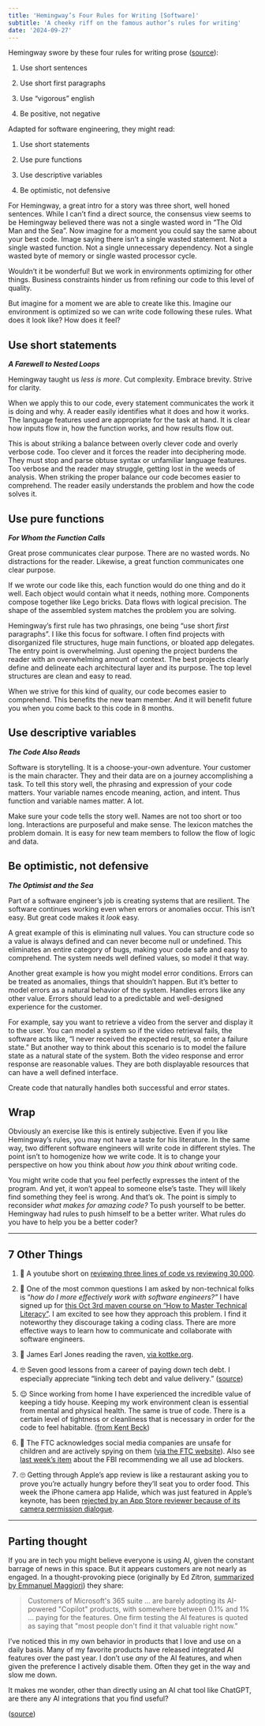 ```yaml
---
title: 'Hemingway’s Four Rules for Writing [Software]'
subtitle: 'A cheeky riff on the famous author’s rules for writing'
date: '2024-09-27'
---
```


Hemingway swore by these four rules for writing prose ([source](https://www.wordsthatsing.com.au/post/hemingway-rules)):

1.  Use short sentences
    
2.  Use short first paragraphs
    
3.  Use “vigorous” english
    
4.  Be positive, not negative
    

Adapted for software engineering, they might read:

1.  Use short statements
    
2.  Use pure functions
    
3.  Use descriptive variables
    
4.  Be optimistic, not defensive
    

For Hemingway, a great intro for a story was three short, well honed sentences. While I can’t find a direct source, the consensus view seems to be Hemingway believed there was not a single wasted word in “The Old Man and the Sea”. Now imagine for a moment you could say the same about your best code. Image saying there isn’t a single wasted statement. Not a single wasted function. Not a single unnecessary dependency. Not a single wasted byte of memory or single wasted processor cycle.

Wouldn’t it be wonderful! But we work in environments optimizing for other things. Business constraints hinder us from refining our code to this level of quality.

But imagine for a moment we are able to create like this. Imagine our environment is optimized so we can write code following these rules. What does it look like? How does it feel?

## Use short statements
_**A Farewell to Nested Loops**_

Hemingway taught us _less is more_. Cut complexity. Embrace brevity. Strive for clarity.

When we apply this to our code, every statement communicates the work it is doing and why. A reader easily identifies what it does and how it works. The language features used are appropriate for the task at hand. It is clear how inputs flow in, how the function works, and how results flow out.

This is about striking a balance between overly clever code and overly verbose code. Too clever and it forces the reader into deciphering mode. They must stop and parse obtuse syntax or unfamiliar language features. Too verbose and the reader may struggle, getting lost in the weeds of analysis. When striking the proper balance our code becomes easier to comprehend. The reader easily understands the problem and how the code solves it.

## Use pure functions
_**For Whom the Function Calls**_

Great prose communicates clear purpose. There are no wasted words. No distractions for the reader. Likewise, a great function communicates one clear purpose.

If we wrote our code like this, each function would do one thing and do it well. Each object would contain what it needs, nothing more. Components compose together like Lego bricks. Data flows with logical precision. The shape of the assembled system matches the problem you are solving.

Hemingway’s first rule has two phrasings, one being “use short _first_ paragraphs”. I like this focus for software. I often find projects with disorganized file structures, huge main functions, or bloated app delegates. The entry point is overwhelming. Just opening the project burdens the reader with an overwhelming amount of context. The best projects clearly define and delineate each architectural layer and its purpose. The top level structures are clean and easy to read.

When we strive for this kind of quality, our code becomes easier to comprehend. This benefits the new team member. And it will benefit future you when you come back to this code in 8 months.

## Use descriptive variables
_**The Code Also Reads**_

Software is storytelling. It is a choose-your-own adventure. Your customer is the main character. They and their data are on a journey accomplishing a task. To tell this story well, the phrasing and expression of your code matters. Your variable names encode meaning, action, and intent. Thus function and variable names matter. A lot.

Make sure your code tells the story well. Names are not too short or too long. Interactions are purposeful and make sense. The lexicon matches the problem domain. It is easy for new team members to follow the flow of logic and data.

## Be optimistic, not defensive
_**The Optimist and the Sea**_

Part of a software engineer’s job is creating systems that are resilient. The software continues working even when errors or anomalies occur. This isn’t easy. But great code makes it _look_ easy.

A great example of this is eliminating null values. You can structure code so a value is always defined and can never become null or undefined. This eliminates an entire category of bugs, making your code safe and easy to comprehend. The system needs well defined values, so model it that way.

Another great example is how you might model error conditions. Errors can be treated as anomalies, things that shouldn’t happen. But it’s better to model errors as a natural behavior of the system. Handles errors like any other value. Errors should lead to a predictable and well-designed experience for the customer.

For example, say you want to retrieve a video from the server and display it to the user. You can model a system so if the video retrieval fails, the software acts like, “I never received the expected result, so enter a failure state.” But another way to think about this scenario is to model the failure state as a natural state of the system. Both the video response and error response are reasonable values. They are both displayable resources that can have a well defined interface.

Create code that naturally handles both successful and error states.

## Wrap

Obviously an exercise like this is entirely subjective. Even if you like Hemingway’s rules, you may not have a taste for his literature. In the same way, two different software engineers will write code in different styles. The point isn’t to homogenize how we write code. It is to change your perspective on how you think about _how you think about_ writing code.

You might write code that you feel perfectly expresses the intent of the program. And yet, it won’t appeal to someone else’s taste. They will likely find something they feel is wrong. And that’s ok. The point is simply to reconsider _what makes for amazing code?_ To push yourself to be better. Hemingway had rules to push himself to be a better writer. What rules do you have to help you be a better coder?

***

## 7 Other Things

1.  🤣 A youtube short on [reviewing three lines of code vs reviewing 30,000](https://www.youtube.com/shorts/n0jpmnn4cNI).
    
2.  🤔 One of the most common questions I am asked by non-technical folks is “_how do I more effectively work with software engineers?”_ I have signed up for [this Oct 3rd maven course on “How to Master Technical Literacy”](https://maven.com/p/8f5c8c/how-to-master-technical-literacy-evolving-your-approach?). I am excited to see how they approach this problem. I find it noteworthy they discourage taking a coding class. There are more effective ways to learn how to communicate and collaborate with software engineers.
    
3.  🤩 James Earl Jones reading the raven, [via kottke.org](https://kottke.org/24/09/james-earl-jones-reads-poes-the-raven).
    
4.  🤓 Seven good lessons from a career of paying down tech debt. I especially appreciate “linking tech debt and value delivery.” ([source](https://newsletter.pragmaticengineer.com/p/paying-down-tech-debt))
    
5.  😌 Since working from home I have experienced the incredible value of keeping a tidy house. Keeping my work environment clean is essential from mental and physical health. The same is true of code. There is a certain level of tightness or cleanliness that is necessary in order for the code to feel habitable. ([from Kent Beck](https://open.substack.com/pub/tidyfirst/p/the-life-changing-magic-of-tidying?r=36mfb9))
    
6.  😬 The FTC acknowledges social media companies are unsafe for children and are actively spying on them ([via the FTC website](https://www.ftc.gov/news-events/news/press-releases/2024/09/ftc-staff-report-finds-large-social-media-video-streaming-companies-have-engaged-vast-surveillance)). Also see [last week’s item](https://softwareauthor.substack.com/p/refactor-your-communication-3-tools) about the FBI recommending we all use ad blockers.
    
7.  🙄 Getting through Apple’s app review is like a restaurant asking you to prove you’re actually hungry before they’ll seat you to order food. This week the iPhone camera app Halide, which was just featured in Apple’s keynote, has been [rejected by an App Store reviewer because of its camera permission dialogue](https://mastodon.social/@sandofsky/113181384256449181).
    

* * *

## Parting thought

If you are in tech you might believe everyone is using AI, given the constant barrage of news in this space. But it appears customers are not nearly as engaged. In a thought-provoking piece (originally by Ed Zitron, [summarized by Emmanuel Maggiori](https://www.linkedin.com/posts/emaggiori_the-subprime-ai-crisis-activity-7241796179280162817-8vYB/)) they share:

> Customers of Microsoft's 365 suite ... are barely adopting its AI-powered "Copilot" products, with somewhere between 0.1% and 1% ... paying for the features. One firm testing the AI features is quoted as saying that "most people don't find it that valuable right now."

I’ve noticed this in my own behavior in products that I love and use on a daily basis. Many of my favorite products have released integrated AI features over the past year. I don’t use _any_ of the AI features, and when given the preference I actively disable them. Often they get in the way and slow me down.

It makes me wonder, other than directly using an AI chat tool like ChatGPT, are there any AI integrations that you find useful?

([source](https://www.linkedin.com/posts/emaggiori_the-subprime-ai-crisis-activity-7241796179280162817-8vYB))
